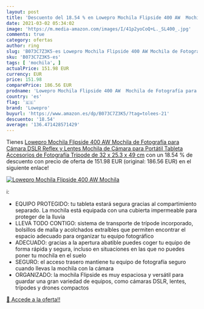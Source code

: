 ```yaml
---
layout: post
title: 'Descuento del 18.54 % en Lowepro Mochila Flipside 400 AW  Mochila'
date: 2021-03-02 05:34:02
image: 'https://m.media-amazon.com/images/I/41p2yoCoQ+L._SL400_.jpg'
comments: true
category: ofertas
author: ring
slug: 'B073C7Z3K5-es Lowepro Mochila Flipside 400 AW Mochila de Fotografía para...'
sku: 'B073C7Z3K5-es'
tags: [ 'mochila', ]
actualPrice: 151.98 EUR
currency: EUR
price: 151.98
comparePrice: 186.56 EUR
prodname: 'Lowepro Mochila Flipside 400 AW  Mochila de Fotografía para Cámara  DSLR  Reflex y Lentes  Mochila de Cámara para Portátil  Tableta  Accesorios de Fotografía  Trípode de 32 x 25.3 x 49 cm'
country: 'es'
flag: '🇪🇸'
brand: 'Lowepro'
buyurl: 'https://www.amazon.es/dp/B073C7Z3K5/?tag=tolees-21'
descuento: '18.54'
average: '136.471428571429'
---
```


Tienes [Lowepro Mochila Flipside 400 AW  Mochila de Fotografía para Cámara  DSLR  Reflex y Lentes  Mochila de Cámara para Portátil  Tableta  Accesorios de Fotografía  Trípode de 32 x 25.3 x 49 cm](https://www.amazon.es/dp/B073C7Z3K5/?tag=tolees-21) con un 18.54 % de descuento con precio de oferta de 151.98 EUR (original: 186.56 EUR) en el siguiente enlace!

[![Lowepro Mochila Flipside 400 AW  Mochila](https://m.media-amazon.com/images/I/41p2yoCoQ+L._SL400_.jpg)](https://www.amazon.es/dp/B073C7Z3K5/?tag=tolees-21)

ℹ️:

- EQUIPO PROTEGIDO: tu tableta estará segura gracias al compartimiento separado. La mochila está equipada con una cubierta impermeable para proteger de la lluvia
- LLEVA TODO CONTIGO: sistema de transporte de trípode incorporado, bolsillos de malla y acolchados extraíbles que permiten encontrar el espacio adecuado para organizar tu equipo fotográfico
- ADECUADO: gracias a la apertura abatible puedes coger tu equipo de forma rápida y segura, incluso en situaciones en las que no puedes poner tu mochila en el suelo
- SEGURO: el acceso trasero mantiene tu equipo de fotografía seguro cuando llevas la mochila con la cámara
- ORGANIZADO: la mochila Flipside es muy espaciosa y versátil para guardar una gran variedad de equipos, como cámaras DSLR, lentes, trípodes y drones compactos

[🛒 Accede a la oferta!!](https://www.amazon.es/dp/B073C7Z3K5/?tag=tolees-21)
